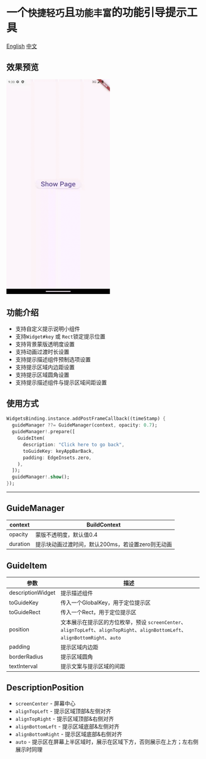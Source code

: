 # 一个`快捷轻巧`且`功能丰富`的功能引导提示工具

[English](https://github.com/kpaxian7/feature_guider/blob/main/README.md)
[中文](https://github.com/kpaxian7/feature_guider/blob/main/README-zh.md)

## 效果预览
<img alt="Sample" height="560" src="https://github.com/kpaxian7/feature_guider/blob/main/sample-gif.gif?raw=true" width="270"/>


## 功能介绍
- 支持自定义提示说明小组件
- 支持`Widget#key` 或 `Rect`锁定提示位置
- 支持背景蒙版透明度设置
- 支持动画过渡时长设置
- 支持提示描述组件预制选项设置
- 支持提示区域内边距设置
- 支持提示区域圆角设置
- 支持提示描述组件与提示区域间距设置


## 使用方式
```dart
WidgetsBinding.instance.addPostFrameCallback((timeStamp) {
  guideManager ??= GuideManager(context, opacity: 0.7);
  guideManager!.prepare([
    GuideItem(
      description: "Click here to go back",
      toGuideKey: keyAppBarBack,
      padding: EdgeInsets.zero,
    ),
  ]);
  guideManager!.show();
});
```

---

## GuideManager

| context | BuildContext |
| --- | --- |
| opacity | 蒙版不透明度，默认值0.4 |
| duration | 提示块动画过渡时间，默认200ms，若设置zero则无动画 |

## GuideItem

| 参数                | 描述                                                                                                     |
|-------------------|--------------------------------------------------------------------------------------------------------|
| descriptionWidget | 提示描述组件                                                                                                 |
| toGuideKey        | 传入一个GlobalKey，用于定位提示区                                                                                  |
| toGuideRect       | 传入一个Rect，用于定位提示区                                                                                       |
| position          | 文本展示在提示区的方位枚举，预设 `screenCenter`、`alignTopLeft`、`alignTopRight`、`alignBottomLeft`、`alignBottomRight`、`auto` |
| padding           | 提示区域内边距                                                                                                |
| borderRadius      | 提示区域圆角                                                                                                 |
| textInterval      | 提示文案与提示区域的间距                                                                                           |

## DescriptionPosition
- `screenCenter` - 屏幕中心
- `alignTopLeft` - 提示区域顶部&左侧对齐
- `alignTopRight` - 提示区域顶部&右侧对齐
- `alignBottomLeft` - 提示区域底部&左侧对齐
- `alignBottomRight` - 提示区域底部&右侧对齐
- `auto` - 提示区在屏幕上半区域时，展示在区域下方，否则展示在上方；左右侧展示时同理